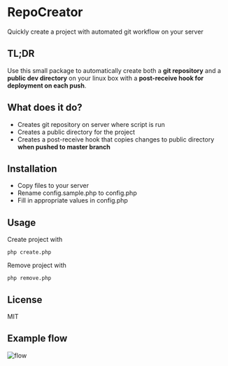 RepoCreator
=========

Quickly create a project with automated git workflow on your server

TL;DR
-----------

Use this small package to automatically create both a **git repository** and a **public dev directory** on your linux box with a **post-receive hook for deployment on each push**.

What does it do?
-----------

* Creates git repository on server where script is run
* Creates a public directory for the project
* Creates a post-receive hook that copies changes to public directory **when pushed to master branch**

Installation
--------------

* Copy files to your server
* Rename config.sample.php to config.php
* Fill in appropriate values in config.php

Usage
--------------
Create project with
```
php create.php
```

Remove project with
```
php remove.php
```

License
----

MIT

Example flow
----

![flow](http://i.imgur.com/2rBzKb8.png "Flow")